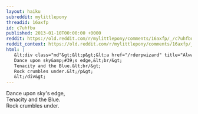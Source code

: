 ```yaml
---
layout: haiku
subreddit: mylittlepony
threadid: 16axfp
id: c7uhfbu
published: 2013-01-10T00:00:00 +0000
reddit: https://old.reddit.com/r/mylittlepony/comments/16axfp/_/c7uhfbu
reddit_context: https://old.reddit.com/r/mylittlepony/comments/16axfp/_/c7uhfbu?context=3
html: |
   &lt;div class="md"&gt;&lt;p&gt;&lt;a href="/rderpwizard" title="Always Relevant / Kiss Of Celestial Flame / Paper Bag Princess"&gt;&lt;/a&gt;
   Dance upon sky&amp;#39;s edge,&lt;br/&gt;
   Tenacity and the Blue.&lt;br/&gt;
   Rock crumbles under.&lt;/p&gt;
   &lt;/div&gt;
---
```


[](/rderpwizard "Always Relevant / Kiss Of Celestial Flame / Paper Bag Princess")
Dance upon sky's edge,  
Tenacity and the Blue.  
Rock crumbles under.